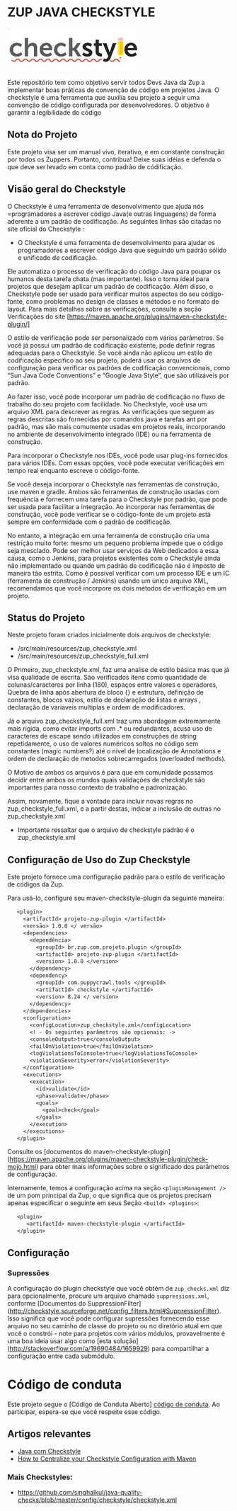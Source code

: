 
# ZUP JAVA CHECKSTYLE
![Checkstyle](imgs/checkstyle.png)

Este repositório tem como objetivo servir todos Devs Java da Zup a implementar boas práticas de convenção de código em projetos Java. O checkstyle é uma ferramenta que auxilia seu projeto a seguir uma convenção de código configurada por desenvolvedores. O objetivo é garantir a legibilidade do código

## Nota do Projeto

Este projeto visa ser um manual vivo, iterativo, e em constante construção por todos os Zuppers.
Portanto, contribua! Deixe suas idéias e defenda o que deve ser levado em conta como padrão de códificação.

## Visão geral do Checkstyle

O Checkstyle é uma ferramenta de desenvolvimento que ajuda nós =programadores a escrever código Java(e outras linguagens) de forma aderente a um padrão de codificação.
As seguintes linhas são citadas no site oficial do Checkstyle :

- O Checkstyle é uma ferramenta de desenvolvimento para ajudar os programadores a escrever código Java que seguindo um padrão sólido e unificado de codificação.

Ele automatiza o processo de verificação do código Java para poupar os humanos desta tarefa chata (mas importante). 
Isso o torna ideal para projetos que desejam aplicar um padrão de codificação.
Além disso, o Checkstyle pode ser usado para verificar muitos aspectos do seu código-fonte, como problemas no design de classes e métodos e no formato de layout. Para mais detalhes sobre as verificações, consulte a seção Verificações do site [https://maven.apache.org/plugins/maven-checkstyle-plugin/]

O estilo de verificação pode ser personalizado com vários parâmetros. 
Se você já possui um padrão de codificação existente, pode definir regras adequadas para o Checkstyle. Se você ainda não aplicou um estilo de codificação específico ao seu projeto, poderá usar os arquivos de configuração para verificar os padrões de codificação convencionais, como “Sun Java Code Conventions” e “Google Java Style”, que são utilizáveis ​​por padrão. 

Ao fazer isso, você pode incorporar um padrão de codificação no fluxo de trabalho do seu projeto com facilidade.
No Checkstyle, você usa um arquivo XML para descrever as regras. As verificações que seguem as regras descritas são fornecidas por comandos java e tarefas ant por padrão, mas são mais comumente usadas em projetos reais, incorporando no ambiente de desenvolvimento integrado (IDE) ou na ferramenta de construção.

Para incorporar o Checkstyle nos IDEs, você pode usar plug-ins fornecidos para vários IDEs. Com essas opções, você pode 
executar verificações em tempo real enquanto escreve o código-fonte.

Se você deseja incorporar o Checkstyle nas ferramentas de construção, use maven e gradle. Ambos são ferramentas de construção usadas com frequência e fornecem uma tarefa para o Checkstyle por padrão, que pode ser usada para facilitar a integração. Ao incorporar nas ferramentas de construção, você pode verificar se o código-fonte de um projeto está sempre em conformidade com o padrão de codificação.

No entanto, a integração em uma ferramenta de construção cria uma restrição muito forte: mesmo um pequeno problema impede que o código seja mesclado. Pode ser melhor usar serviços da Web dedicados a essa causa, como o Jenkins, para projetos existentes com o Checkstyle ainda não implementado ou quando um padrão de codificação não é imposto de maneira tão estrita.
Como é possível verificar com um processo IDE e um IC (ferramenta de construção / Jenkins) usando um único arquivo XML, recomendamos que você incorpore os dois métodos de verificação em um projeto.


## Status do Projeto

Neste projeto foram criados inicialmente dois arquivos de checkstyle:
- /src/main/resources/zup_checkstyle.xml
- /src/main/resources/zup_checkstyle_full.xml

O Primeiro, zup_checkstyle.xml, faz uma analise de estilo básica mas que já visa qualidade de escrita.
 São verificados itens como quantidade de colunas/caracteres por linha (180),
 espaços entre valores e operadores, Quebra de linha após abertura de bloco {} e estrutura, definição de constantes, blocos vazios, estilo de declaração de listas e arrays
 , declaração de variaveis multiplas e ordem de modificadores.
 
 Já o arquivo zup_checkstyle_full.xml traz uma abordagem extremamente mais rigida, como evitar imports com .* ou redundantes, acusa uso de caracteres de escape sendo utilizados
  em construções de string repetidamente, o uso de valores numéricos soltos no código sem constantes (magic numbers?) até o nível de localização de Annotations e ordem de
   declaração de metodos sobrecarregados (overloaded methods).
   
O Motivo de ambos os arquivos é para que em comunidade possamos decidir entre ambos os mundos quais validações de checkstyle são importantes para nosso contexto de trabalho e
 padronização.
 
Assim, novamente, fique a vontade para incluir novas regras no zup_checkstyle_full.xml, e a partir destas, indicar a inclusão de outras no zup_checkstyle.xml

- Importante ressaltar que o arquivo de checkstyle padrão é o zup_checkstyle.xml
 

## Configuração de Uso do Zup Checkstyle

Este projeto fornece uma configuração padrão para o estilo de verificação de códigos da Zup.

Para usá-lo, configure seu maven-checkstyle-plugin da seguinte maneira:

````
   <plugin>
     <artifactId> projeto-zup-plugin </artifactId>
     <versão> 1.0.0 </ versão>
     <dependencies>
       <dependência>
         <groupId> br.zup.com.projeto.plugin </groupId>
         <artifactId> projeto-zup-plugin </artifactId>
         <version> 1.0.0 </version>
       </dependency>
       <dependency>
         <groupId> com.puppycrawl.tools </groupId>
         <artifactId> checkstyle </artifactId>
         <version> 8.24 </ version>
       </dependency>
     </dependencies>
     <configuration>
       <configLocation>zup_checkstyle.xml</configLocation>
       <! - Os seguintes parâmetros são opcionais: ->
       <consoleOutput>true</consoleOutput>
       <failOnViolation>true</failOnViolation>
       <logViolationsToConsole>true</logViolationsToConsole>
       <violationSeverity>error</violationSeverity>
     </configuration>
     <executions>
       <execution>
         <id>validate</id>
         <phase>validate</phase>
         <goals>
           <goal>check</goal>
         </goals>
       </execution>
     </executions>
   </plugin>
````

Consulte os [documentos do maven-checkstyle-plugin] (https://maven.apache.org/plugins/maven-checkstyle-plugin/check-mojo.html) 
para obter mais informações sobre o significado dos parâmetros de configuração.

Internamente, temos a configuração acima na seção `<pluginManagement />` de um 
pom principal da Zup, o que significa que os projetos precisam apenas especificar o seguinte em seus
Seção `<build> <plugins>`:

````
   <plugin>
      <artifactId> maven-checkstyle-plugin </artifactId>
   </plugin>
````

## Configuração

### Supressões

A configuração do plugin checkstyle que você obtém de `zup_checks.xml` diz para 
opcionalmente, procure um arquivo chamado `suppressions.xml`, conforme
[Documentos do SuppressionFilter] (http://checkstyle.sourceforge.net/config_filters.html#SuppressionFilter). 
Isso significa que você pode configurar supressões fornecendo esse arquivo no seu
caminho de classe do projeto ou no diretório atual em que você o constrói - note 
para projetos com vários módulos, provavelmente é uma boa ideia usar algo
como [esta solução] (http://stackoverflow.com/a/19690484/1659929) para compartilhar
a configuração entre cada submódulo.


# Código de conduta
Este projeto segue o [Código de Conduta Aberto] [código de conduta]. Ao participar, espera-se que você respeite esse código.

[código de conduta]: https://github.com/klyff/zup-code-of-conduct/blob/master/code-of-conduct.md

## Artigos relevantes

 - [Java com Checkstyle](https://www.devmedia.com.br/java-com-checkstyle/26043)
 - [How to Centralize your Checkstyle Configuration with Maven](https://codeburst.io/how-to-centralize-your-checkstyle-configuration-with-maven-7575eacd7295)


### Mais Checkstyles:
- https://github.com/singhalkul/java-quality-checks/blob/master/config/checkstyle/checkstyle.xml
